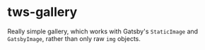 # tws-gallery

Really simple gallery, which works with Gatsby's `StaticImage` and `GatsbyImage`, rather than only raw `img` objects.
